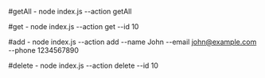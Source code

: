 #getAll - node index.js --action getAll

#get - node index.js --action get --id 10

#add - node index.js --action add --name John --email john@example.com --phone 1234567890

#delete - node index.js --action delete --id 10
